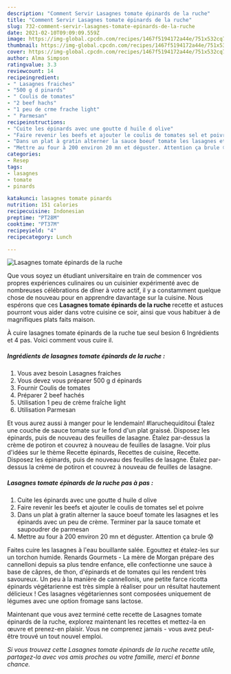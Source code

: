```yaml
---
description: "Comment Servir Lasagnes tomate épinards de la ruche"
title: "Comment Servir Lasagnes tomate épinards de la ruche"
slug: 732-comment-servir-lasagnes-tomate-epinards-de-la-ruche
date: 2021-02-10T09:09:09.559Z
image: https://img-global.cpcdn.com/recipes/1467f5194172a44e/751x532cq70/lasagnes-tomate-epinards-de-la-ruche-photo-principale-de-la-recette.jpg
thumbnail: https://img-global.cpcdn.com/recipes/1467f5194172a44e/751x532cq70/lasagnes-tomate-epinards-de-la-ruche-photo-principale-de-la-recette.jpg
cover: https://img-global.cpcdn.com/recipes/1467f5194172a44e/751x532cq70/lasagnes-tomate-epinards-de-la-ruche-photo-principale-de-la-recette.jpg
author: Alma Simpson
ratingvalue: 3.3
reviewcount: 14
recipeingredient:
- " Lasagnes fraiches"
- "500 g d pinards"
- " Coulis de tomates"
- "2 beef hachs"
- "1 peu de crme frache light"
- " Parmesan"
recipeinstructions:
- "Cuite les épinards avec une goutte d huile d olive"
- "Faire revenir les beefs et ajouter le coulis de tomates sel et poivre"
- "Dans un plat à gratin alterner la sauce boeuf tomate les lasagnes et les épinards avec un peu de crème. Terminer par la sauce tomate et saupoudrer de parmesan"
- "Mettre au four à 200 environ 20 mn et déguster. Attention ça brule 😰"
categories:
- Resep
tags:
- lasagnes
- tomate
- pinards

katakunci: lasagnes tomate pinards 
nutrition: 151 calories
recipecuisine: Indonesian
preptime: "PT28M"
cooktime: "PT37M"
recipeyield: "4"
recipecategory: Lunch

---
```



![Lasagnes tomate épinards de la ruche](https://img-global.cpcdn.com/recipes/1467f5194172a44e/751x532cq70/lasagnes-tomate-epinards-de-la-ruche-photo-principale-de-la-recette.jpg)

Que vous soyez un étudiant universitaire en train de commencer vos propres expériences culinaires ou un cuisinier expérimenté avec de nombreuses célébrations de dîner à votre actif, il y a constamment quelque chose de nouveau pour en apprendre davantage sur la cuisine. Nous espérons que ces <strong> Lasagnes tomate épinards de la ruche </strong> recette et astuces pourront vous aider dans votre cuisine ce soir, ainsi que vous habituer à de magnifiques plats faits maison.

<!--inarticleads1-->

À cuire lasagnes tomate épinards de la ruche tue seul besion 6 Ingrédients et 4 pas. Voici comment vous cuire il.

##### Ingrédients de lasagnes tomate épinards de la ruche :

1. Vous avez besoin  Lasagnes fraiches
1. Vous devez vous préparer 500 g d épinards
1. Fournir  Coulis de tomates
1. Préparer 2 beef hachés
1. Utilisation 1 peu de crème fraîche light
1. Utilisation  Parmesan


Et vous aurez aussi à manger pour le lendemain! #laruchequiditoui Étalez une couche de sauce tomate sur le fond d&#39;un plat graissé. Disposez les épinards, puis de nouveau des feuilles de lasagne. Étalez par-dessus la crème de potiron et couvrez à nouveau de feuilles de lasagne. Voir plus d&#39;idées sur le thème Recette épinards, Recettes de cuisine, Recette. Disposez les épinards, puis de nouveau des feuilles de lasagne. Étalez par-dessus la crème de potiron et couvrez à nouveau de feuilles de lasagne. 

<!--inarticleads2-->

##### Lasagnes tomate épinards de la ruche pas à pas :

1. Cuite les épinards avec une goutte d huile d olive
1. Faire revenir les beefs et ajouter le coulis de tomates sel et poivre
1. Dans un plat à gratin alterner la sauce boeuf tomate les lasagnes et les épinards avec un peu de crème. Terminer par la sauce tomate et saupoudrer de parmesan
1. Mettre au four à 200 environ 20 mn et déguster. Attention ça brule 😰


Faites cuire les lasagnes à l&#39;eau bouillante salée. Egouttez et étalez-les sur un torchon humide. Renards Gourmets - La mère de Morgan prépare des cannelloni depuis sa plus tendre enfance, elle confectionne une sauce à base de câpres, de thon, d&#39;épinards et de tomates qui les rendent très savoureux. Un peu à la manière de cannellonis, une petite farce ricotta épinards végétarienne est très simple à réaliser pour un résultat hautement délicieux ! Ces lasagnes végétariennes sont composées uniquement de légumes avec une option fromage sans lactose. 

<!--inarticleads1-->

<p>
Maintenant que vous avez terminé cette recette de Lasagnes tomate épinards de la ruche, explorez maintenant les recettes et mettez-la en œuvre et prenez-en plaisir. Vous ne comprenez jamais - vous avez peut-être trouvé un tout nouvel emploi.
</p>

<p>
<i>Si vous trouvez cette Lasagnes tomate épinards de la ruche recette utile, partagez-la avec vos amis proches ou votre famille, merci et bonne chance.</i>
</p>
